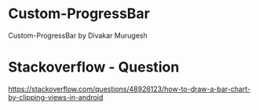 # Custom-ProgressBar
Custom-ProgressBar by Divakar Murugesh

# Stackoverflow - Question
https://stackoverflow.com/questions/48926123/how-to-draw-a-bar-chart-by-clipping-views-in-android
